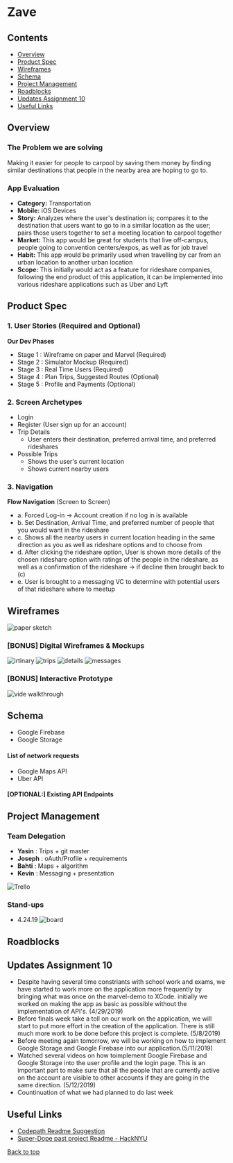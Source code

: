# Zave

## Contents
- [Overview](#Overview)
- [Product Spec](#Product-Spec)
- [Wireframes](#Wireframes)
- [Schema](#Schema)
- [Project Management](#Project-Management)
- [Roadblocks](#Roadblocks)
- [Updates Assignment 10](#Updates-Assignment-10)
- [Useful Links](#[Useful-Links)


## Overview
### The Problem we are solving
Making it easier for people to carpool by saving them money by finding similar destinations that people in the nearby area are hoping to go to.

### App Evaluation
- **Category:** Transportation
- **Mobile:** iOS Devices
- **Story:** Analyzes where the user's destination is; compares it to the destination that users want to go to in a similar location as the user; pairs those users together to set a meeting location to carpool together
- **Market:** This app would be great for students that live off-campus, people going to convention centers/expos, as well as for job travel
- **Habit:** This app would be primarily used when travelling by car from an urban location to another urban location
- **Scope:** This initially would act as a feature for rideshare companies, following the end product of this application, it can be implemented into various rideshare applications such as Uber and Lyft


## Product Spec
### 1. User Stories (Required and Optional)
**Our Dev Phases**
- Stage 1 : Wireframe on paper and Marvel (Required)
- Stage 2 : Simulator Mockup (Required)
- Stage 3 : Real Time Users (Required)
- Stage 4 : Plan Trips, Suggested Routes (Optional)
- Stage 5 : Profile and Payments (Optional)

### 2. Screen Archetypes
- Login
- Register (User sign up for an account)
- Trip Details 
  - User enters their destination, preferred arrival time, and preferred rideshares
- Possible Trips
  - Shows the user's current location
  - Shows current nearby users


### 3. Navigation

**Flow Navigation** (Screen to Screen)
- a. Forced Log-in -> Account creation if no log in is available
- b. Set Destination, Arrival Time, and preferred number of people that you would want in the rideshare
- c. Shows all the nearby users in current location heading in the same direction as you as well as rideshare options and to choose from
- d. After clicking the rideshare option, User is shown more details of the chosen rideshare option with ratings of the people in the rideshare, as well as a confirmation of the rideshare -> if decline then brought back to (c)
- e. User is brought to a messaging VC to determine with potential users of that rideshare where to meetup


## Wireframes
![paper sketch](demo/wireframe2.jpg)

### [BONUS] Digital Wireframes & Mockups
![irtinary](demo/1.gif)
![trips](demo/2.gif)
![details](demo/3.gif)
![messages](demo/4.gif)

### [BONUS] Interactive Prototype
![vide walkthrough](demo/marvel-demo.gif)

## Schema 
- Google Firebase
- Google Storage

#### List of network requests
- Google Maps API
- Uber API

#### [OPTIONAL:] Existing API Endpoints


## Project Management
### Team Delegation
- __Yasin__ : Trips + git master
- __Joseph__ : oAuth/Profile + requirements
- __Bahti__  : Maps + algorithm
- __Kevin__  : Messaging + presentation 

![Trello](trello/labels.png)

### Stand-ups
- 4.24.19
![board](trello/4-24.png)

## Roadblocks

## Updates Assignment 10
- Despite having several time constriants with school work and exams, we have started to work more on the application more frequently by bringing what was once on the marvel-demo to XCode. initially we worked on making the app as basic as possible without the implementation of API's. (4/29/2019)
- Before finals week take a toll on our work on the application, we will start to put more effort in the creation of the application. There is still much more work to be done before this project is complete. (5/8/2019) 
- Before meeting again tomorrow, we will be working on how to implement Google Storage and Google Firebase into our application.(5/11/2019)
- Watched several videos on how toimplement Google Firebase and Google Storage into the user profile and the login page. This is an important part to make sure that all the people that are currently active on the account are visible to other accounts if they are going in the same direction. (5/12/2019)
- Countinuation of what we had planned to do last week

## Useful Links
- [Codepath Readme Suggestion](https://github.com/codepath/me102_group_project_example#Product-Spec)
- [Super-Dope past project Readme - HackNYU](https://github.com/matthewbrod01/Uplift)


[Back to top](#contents)








